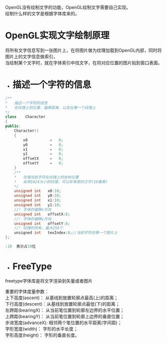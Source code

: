 OpenGL没有绘制文字的功能，OpenGL绘制文字需要自己实现。     
绘制什么样的文字是根据字体库来的。  

# OpenGL实现文字绘制原理  
将所有文字信息写到一张图片上，在将图片做为纹理加载到OpenGL内部，同时将图片上的文字信息做索引，  
当绘制某个文字时，就在字体索引中找文字，在将对应位置的图片贴到窗口表面。  

- #  描述一个字符的信息

```c++
/**
*   描述一个字符的信息
*   在纹理上的位置，偏移距离，以及在哪一个纹理上
*/
class    Character
{
public:
    Character()
    {
        x0          =   0;
        y0          =   0;
        x1          =   0;
        y1          =   0;
        offsetX     =   0;
        offsetY     =   0;
    }
    /**
    *   存储当前字符在纹理上的坐标位置
    *   采用1024大小的纹理，可以存常用的汉字(16像素)
    */
    unsigned int   x0:10;
    unsigned int   y0:10;
    unsigned int   x1:10;
    unsigned int   y1:10;
    //! 字体的偏移x方向
    unsigned int   offsetX:8;
    //! 字体的偏移y方向
    unsigned int   offsetY:8;
    //! 纹理的所有，最大256个
    unsigned int   texIndex:8;//当前字符在哪一个图片上
};

:10  表示占10位
```
- # FreeType  
freetype字体库是将文字渲染到矢量或者图片  

重要的字体度量参数：    
 上下高度(ascent)：   从基线到放置轮廓点最高(上)的距离；     
 下行高度(descent)：从基线到放置轮廓点最低(下)的距离；       
 左跨距(bearingX)：  从当前笔位置到轮廓左边界的水平位置；     
 上跨距(bearingY)：  从当前笔位置到轮廓上边界的垂直位置；     
 步进宽度(advanceX): 相邻两个笔位置的水平距离(字间距)；     
 字形宽度(width)：     字形的水平长度；      
 字形高度(height)：   字形的垂直长度。       
